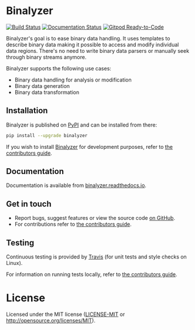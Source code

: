# Binalyzer

[![Build Status](https://travis-ci.org/denisvasilik/binalyzer.svg?branch=master)](https://travis-ci.org/denisvasilik/binalyzer)
[![Documentation Status](https://readthedocs.org/projects/binalyzer/badge/?version=latest)](https://binalyzer.readthedocs.io/en/latest/?badge=latest)
[![Gitpod Ready-to-Code](https://img.shields.io/badge/Gitpod-Ready--to--Code-blue?logo=gitpod)](https://gitpod.io/#https://github.com/denisvasilik/binalyzer)

Binalyzer's goal is to ease binary data handling. It uses templates to describe
binary data making it possible to access and modify individual data regions.
There's no need to write binary data parsers or manually seek through binary
streams anymore.

Binalyzer supports the following use cases:

* Binary data handling for analysis or modification
* Binary data generation
* Binary data transformation

## Installation

Binalyzer is published on [PyPI] and can be installed from there:

```sh
pip install --upgrade binalyzer
```

If you wish to install [Binalyzer] for development purposes, refer to [the
contributors guide].

[PyPI]: https://pypi.org/project/Binalyzer/
[Binalyzer]: https://pypi.org/project/Binalyzer/

## Documentation

Documentation is available from [binalyzer.readthedocs.io].

[binalyzer.readthedocs.io]: https://binalyzer.readthedocs.io/en/latest/

## Get in touch

- Report bugs, suggest features or view the source code [on GitHub].
- For contributions refer to [the contributors guide].

[on GitHub]: https://github.com/denisvasilik/binalyzer

## Testing

Continuous testing is provided by [Travis] (for unit tests and style checks
on Linux).

For information on running tests locally, refer to [the contributors guide].

[Travis]: https://travis-ci.org/denisvasilik/binalyzer

# License

Licensed under the MIT license ([LICENSE-MIT] or http://opensource.org/licenses/MIT).

[the contributors guide]: CONTRIBUTING.md
[LICENSE-MIT]: LICENSE.rst
